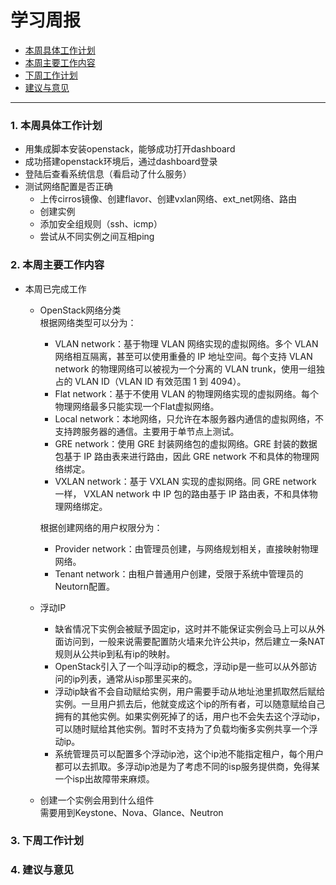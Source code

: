 # 学习周报
* [本周具体工作计划](#本周具体工作计划)
* [本周主要工作内容](#本周主要工作内容)
* [下周工作计划](#下周工作计划)
* [建议与意见](#建议与意见)

---

<h3 id="本周具体工作计划">1. 本周具体工作计划</h3>  

* 用集成脚本安装openstack，能够成功打开dashboard
* 成功搭建openstack环境后，通过dashboard登录
* 登陆后查看系统信息（看启动了什么服务）
* 测试网络配置是否正确
	* 上传cirros镜像、创建flavor、创建vxlan网络、ext_net网络、路由
	* 创建实例
	* 添加安全组规则（ssh、icmp）
	* 尝试从不同实例之间互相ping

<h3 id="本周主要工作内容">2. 本周主要工作内容</h3>  

* 本周已完成工作  
    + OpenStack网络分类  
        根据网络类型可以分为：  
        + VLAN network：基于物理 VLAN 网络实现的虚拟网络。多个 VLAN 网络相互隔离，甚至可以使用重叠的 IP 地址空间。每个支持 VLAN network 的物理网络可以被视为一个分离的 VLAN trunk，使用一组独占的 VLAN ID（VLAN ID 有效范围 1 到 4094）。
        + Flat network：基于不使用 VLAN 的物理网络实现的虚拟网络。每个物理网络最多只能实现一个Flat虚拟网络。
        + Local network：本地网络，只允许在本服务器内通信的虚拟网络，不支持跨服务器的通信。主要用于单节点上测试。
        + GRE network：使用 GRE 封装网络包的虚拟网络。GRE 封装的数据包基于 IP 路由表来进行路由，因此 GRE network 不和具体的物理网络绑定。
        + VXLAN network：基于 VXLAN 实现的虚拟网络。同 GRE network 一样， VXLAN network 中 IP 包的路由基于 IP 路由表，不和具体物理网络绑定。  

        根据创建网络的用户权限分为：
        + Provider network：由管理员创建，与网络规划相关，直接映射物理网络。
        + Tenant network：由租户普通用户创建，受限于系统中管理员的Neutorn配置。  

    + 浮动IP  
        + 缺省情况下实例会被赋予固定ip，这时并不能保证实例会马上可以从外面访问到，一般来说需要配置防火墙来允许公共ip，然后建立一条NAT规则从公共ip到私有ip的映射。
        + OpenStack引入了一个叫浮动ip的概念，浮动ip是一些可以从外部访问的ip列表，通常从isp那里买来的。
        + 浮动ip缺省不会自动赋给实例，用户需要手动从地址池里抓取然后赋给实例。一旦用户抓去后，他就变成这个ip的所有者，可以随意赋给自己拥有的其他实例。如果实例死掉了的话，用户也不会失去这个浮动ip，可以随时赋给其他实例。暂时不支持为了负载均衡多实例共享一个浮动ip。
        + 系统管理员可以配置多个浮动ip池，这个ip池不能指定租户，每个用户都可以去抓取。多浮动ip池是为了考虑不同的isp服务提供商，免得某一个isp出故障带来麻烦。  

    + 创建一个实例会用到什么组件  
        需要用到Keystone、Nova、Glance、Neutron  
        

<h3 id="下周工作计划">3. 下周工作计划</h3>

<h3 id="建议与意见">4. 建议与意见</h3>